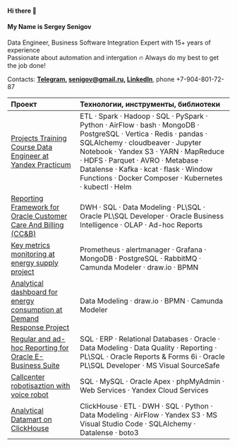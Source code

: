 #### Hi there 👋
#### My Name is Sergey Senigov  
Data Engineer, Business Software Integration Expert with 15+ years of experience  
Passionate about automation and intergation 🔥  Always do my best to get the job done!  
<!-- Data Engineering and Intergration are my passion 🔥  Always do my best to get the job done!  -->
<!-- Stack: SQL, ETL, Spark, Hadoop, Python, Oracle, PostgreSQL, MongoDB, ClickHouse, Vertica, Airflow, Docker, Web services, Cloud services, Data Modeling  -->

Contacts: **[Telegram](https://t.me/SergeySenigov), <senigov@gmail.ru>, [LinkedIn](https://www.linkedin.com/in/%D1%81%D0%B5%D1%80%D0%B3%D0%B5%D0%B9-%D1%81%D0%B5%D0%BD%D0%B8%D0%B3%D0%BE%D0%B2-65562093)**, phone +7-904-801-72-87

<!-- **Проекты, Stack & Tools** -->
| Проект                         | Технологии, инструменты, библиотеки |
| :-------------------- | :--------------------- |
| [Projects Training Course Data Engineer at Yandex Practicum](https://github.com/SergeySenigov/data-engineer-practicum-portfolio)           | ETL · Spark · Hadoop · SQL · PySpark · Python · AirFlow · bash · MongoDB · PostgreSQL · Vertica · Redis · pandas · SQLAlchemy · cloudbeaver · Jupyter Notebook · Yandex S3 · YARN · MapReduce · HDFS · Parquet · AVRO · Metabase · Datalense · Kafka · kcat · flask · Window Functions · Docker Composer · Kubernetes · kubectl · Helm 
| [Reporting Framework for Oracle Customer Care And Billing (CC&B)](https://github.com/SergeySenigov/Oracle-CCB-Flexible-Reports-Engine)          | DWH · SQL · Data Modeling · PL\SQL · Oracle PL\SQL Developer · Oracle Business Intelligence · OLAP · Ad-hoc Reports 
| [Key metrics monitoring at energy supply project](https://github.com/SergeySenigov/Energy-Consumption-Data-Validity-Checks)    | Prometheus · alertmanager · Grafana · MongoDB · PostgreSQL · RabbitMQ · Camunda Modeler · draw.io · BPMN 
| [Analytical dashboard for energy consumption at Demand Response Project](https://github.com/SergeySenigov/Energy-Consumption-Analytic-Dashboard)    | Data Modeling · draw.io · BPMN · Camunda Modeler
| [Regular and ad-hoc Reporting for Oracle E-Business Suite](https://github.com/SergeySenigov/OEBS-Custom-Reports-Framework)    | SQL · ERP · Relational Databases · Oracle · Data Modeling · Data Quality · Reporting · PL\SQL · Oracle Reports & Forms 6i · Oracle PL\SQL Developer · MS Visual SourceSafe
| [Callcenter robotisaztion with voice robot](https://github.com/SergeySenigov/Call-Center-Automation)        | SQL · MySQL · Oracle Apex · phpMyAdmin · Web Services · Yandex Cloud Services
| [Analytical Datamart on ClickHouse](https://github.com/SergeySenigov/ClickHouse-Datamarts)          | ClickHouse · ETL · DWH · SQL · Python · Data Modeling · AirFlow · Yandex S3 · MS Visual Studio Code · SQLAlchemy · Datalense · boto3

